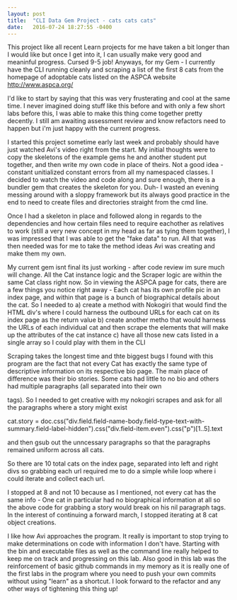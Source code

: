 ```yaml
---
layout: post
title:  "CLI Data Gem Project - cats cats cats"
date:   2016-07-24 18:27:55 -0400
---
```


This project like all recent Learn projects for me have taken a bit longer than I would like but once I get into it, I can usually make very good and meaninful progress. Cursed 9-5 job!  Anyways, for my Gem - I currently have the CLI running cleanly and scraping a list of the first 8 cats from the homepage of adoptable cats listed on the ASPCA website http://www.aspca.org/

I'd like to start by saying that this was very frusterating and cool at the same time. I never imagined doing stuff like this before and with only a few short labs before this, I was able to make this thing come together pretty decently.  I still am awaiting assessment review and know refactors need to happen but i'm just happy with the current progress.

I started this project sometime early last week and probably should have just watched Avi's video right from the start.  My initial thoughts were to copy the skeletons of the example gems he and another student put together, and then write my own code in place of theirs.  Not a good idea - constant unitialized constant errors from all my namespaced classes.  I decided to watch the video and code along and sure enough, there is a bundler gem that creates the skeleton for you. Duh- I wasted an evening messing around with a sloppy framework but its always good practice in the end to need to create files and directories straight from the cmd line.  

Once I had a skeleton in place and followed along in regards to the dependencies and how certain files need to require eachother as relatives to work (still a very new concept in my head as far as tying them together), I was impressed that I was able to get the "fake data" to run.  All that was then needed was for me to take the method ideas Avi was creating and make them my own.  

My current gem isnt final its just working - after code review im sure much will change. All the Cat instance logic and the Scraper logic are within the same Cat class right now.  So in viewing the ASPCA page for cats, there are a few things you notice right away - Each cat has its own profile pic in an index page, and within that page is a bunch of biographical details about the cat. So I needed to 
a) create a method with Nokogiri that would find the HTML div's where I could harness the outbound URLs for each cat on its index page as the return value 
b) create another metho that would harness the URLs of each individual cat and then scrape the elements that will make up the attributes of the cat instance
c) have all those new cats listed in a single array so I could play with them in the CLI

Scraping takes the longest time and thte biggest bugs I found with this program are the fact that not every Cat has exactly the same type of descriptive information on its respective bio page.  The main place of difference was their bio stories. Some cats had little to no bio and others had multiple paragraphs (all separated into their own <p> tags). So I needed to get creative with my nokogiri scrapes and ask for all the paragraphs where a story might exist

cat.story = doc.css("div.field.field-name-body.field-type-text-with-summary.field-label-hidden").css("div.field-item.even").css("p")[1..5].text 

and then gsub out the unncessary paragraphs so that the paragraphs remained uniform across all cats.

So there are 10 total cats on the index page, separated into left and right divs so grabbing each url required me to do a simple while loop where i could iterate and collect each url.

I stopped at 8 and not 10 because as I mentioned, not every cat has the same info - One cat in particular had no biographical information at all so the above code for grabbing a story would break on his nil paragraph tags.  In the interest of continuing a forward march, I stopped iterating at 8 cat object creations.

I like how Avi approaches the program.  It really is important to stop trying to make determinations on code with information I don't have. Starting with the bin and executable files as well as the command line really helped to keep me on track and progressing on this lab.  Also good in this lab was the reinforcement of basic github commands in my memory as it is really one of the first labs in the program where you need to push your own commits without using "learn" as a shortcut. I look forward to the refactor and any other ways of tightening this thing up!
